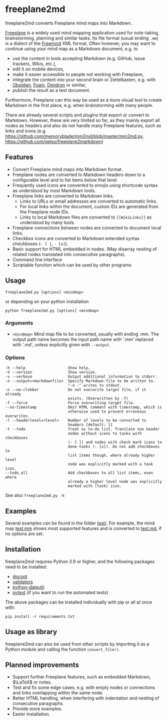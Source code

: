 # freeplane2md

freeplane2md converts Freeplane mind maps into Markdown.

[Freeplane](https://www.freeplane.org) is a widely used mind mapping application used for note-taking, brainstorming, planning and similar tasks. Its file format (usual ending `.mm`) is a dialect of the [Freemind](http://freemind.sourceforge.net) XML format. Often however, you may want to continue using your mind map as a Markdown document, e.g. to

- use the content in tools accepting Markdown (e.g. GitHub, issue trackers, Wikis, etc.),
- edit it on mobile devices,
- make it easier accessible to people not working with Freeplane,
- integrate the content into your second brain or Zettelkasten, e.g. with [Obsidian](https://obsidian.md), [Foam](https://foambubble.github.io/foam/), [Dendron](
https://www.dendron.so/) or similar,
- publish the result as a text document.

Furthermore, Freeplane can this way be used as a more visual tool to create Markdown in the first place, e.g. when brainstorming with many people.

There are already several scripts and plugins that export or convert to Markdown. However, these are very limited so far, as they mainly export all nodes as headers and also do not handle many Freeplane features, such as links and icons (e.g. <https://github.com/memoryblade/mm2md/blob/master/mm2md.py>, <https://github.com/gelso/freeplane2markdown>)

## Features

- Convert Freeplane mind maps into Markdown format.
- Freeplane nodes are converted to Markdown headers down to a configurable level and to list items below that level.
- Frequently used icons are converted to emojis using shortcode syntax as understood by most Markdown tools.
- Freeplane links are converted to Markdown links.
  - Links to URLs or email addresses are converted to automatic links.
  - For local links within the document, custom IDs are generated from the Freeplane node IDs.
  - Links to local Markdown files are converted to `[[WikiLinks]]` as understood by many tools.
- Freeplane connections between nodes are converted to document local links.
- Checkbox icons are converted to Markdown extended syntax checkboxes (`- [ ]`, `- [x]`).
- Basic support for HTML embedded in nodes. (May disarray nesting of related nodes translated into consecutive paragraphs).
- Command line interface
- Scriptable function which can be used by other programs

## Usage

`freeplane2md.py [options] <mindmap>`

or depending on your python installation

`python freeplane2md.py [options] <mindmap>`

### Arguments

- `<mindmap>`   Mind map file to be converted, usually with ending .mm. The output path name becomes the input path name with
    '.mm' replaced with '.md', unless explicitly given with `--output`.

### Options

    -h --help                   Show help.
    -V --version                Show version.
    -v --verbose                Output additional information to stderr.
    -o --output=<markdownfile>  Specify Markdown-file to be written to.
                                "-o -" writes to stdout.
    -n --no-clobber             Do not overwrite target file, if it already
                                exists. (Overwritten by -f) 
    -f --force                  Force overwriting target file.         
    --no-timestamp              Omit HTML comment with timestamp, which is
                                otherwise used to prevent erroneous overwrites.  
    -l --headerlevel=<level>    Number of levels to be converted to
                                headers [default: 1] 
    -t --todo                   Treat as to-do list. Translate non header
                                nodes without icons to tasks with checkboxes
                                (- [ ]) and nodes with check mark icons to
                                done tasks (- [x]). Do not add checkboxes to
                                list items though, where already higher level
                                node was explicitly marked with a task icon.
    --todo_all                  Add checkboxes to all list items, even where
                                already a higher level node was explicitly
                                marked with (task) icon.


See also `freeplane2md.py -h`

## Examples

Several examples can be found in the folder [test/](test/). For example, the mind map [test.mm](test/test.mm) shows most supported features and is converted to [test.md](test/test.md), if no options are set.

## Installation

freeplane2md requires Python 3.9 or higher, and the following packages need to be installed:

- [docopt](https://pypi.org/project/docopt/)
- [validators](https://pypi.org/project/validators/)
- [python-dateutil](https://pypi.org/project/python-dateutil/)
- [pytest](https://pypi.org/project/pytest/) (if you want to run the automated tests)

The above packages can be installed individually with pip or all at once with:

    pip install -r requirements.txt

## Usage as library

freeplane2md can also be used from other scripts by importing it as a Python module and calling the function `convert_file()`.

## Planned improvements

- Support further Freeplane features, such as embedded Markdown, $\LaTeX$ or notes.
- Test and fix some edge cases, e.g. with empty nodes or connections and links overlapping within the same node.
- Better HTML handling, when interfering with indentation and nesting of consecutive paragraphs.
- Provide more examples.
- Easier installation.
